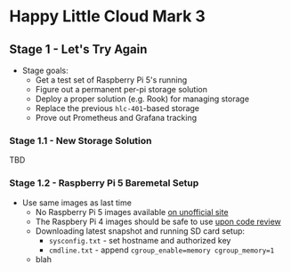 # Happy Little Cloud Mark 3

## Stage 1 - Let's Try Again

- Stage goals:
  - Get a test set of Raspberry Pi 5's running
  - Figure out a permanent per-pi storage solution
  - Deploy a proper solution (e.g. Rook) for managing storage
  - Replace the previous `hlc-401`-based storage
  - Prove out Prometheus and Grafana tracking

### Stage 1.1 - New Storage Solution

TBD

### Stage 1.2 - Raspberry Pi 5 Baremetal Setup

- Use same images as last time
  - No Raspberry Pi 5 images available [on unofficial site](https://raspi.debian.net/tested-images/)
  - The Raspbery Pi 4 images should be safe to use [upon code review](https://salsa.debian.org/raspi-team/image-specs/-/blob/master/generate-recipe.py?ref_type=heads)
  - Downloading latest snapshot and running SD card setup:
    - `sysconfig.txt` - set hostname and authorized key
    - `cmdline.txt` - append `cgroup_enable=memory cgroup_memory=1`
  - blah
